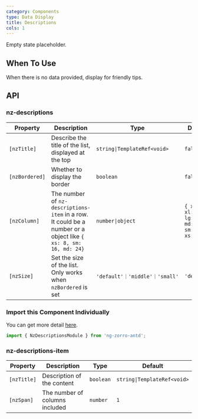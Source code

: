 ```yaml
---
category: Components
type: Data Display
title: Descriptions
cols: 1
---
```


Empty state placeholder.

## When To Use

When there is no data provided, display for friendly tips.

## API

### nz-descriptions

| Property | Description | Type | Default |
| -------- | ----------- | ---- | ------- |
| `[nzTitle]` | Describe the title of the list, displayed at the top | `string\|TemplateRef<void>` | `false` |
| `[nzBordered]` | Whether to display the border | `boolean` | `false` |
| `[nzColumn]` | The number of `nz-descriptions-item` in a row. It could be a number or a object like `{ xs: 8, sm: 16, md: 24}` | `number\|object` | `{ xxl: 3, xl: 3, lg: 3, md: 3, sm: 2, xs: 1 }` |
| `[nzSize]` | Set the size of the list. Only works when `nzBordered` is set | `'default'｜'middle'｜'small'` | `'default'` |

### Import this Component Individually

You can get more detail [here](/docs/getting-started/en#import-a-component-individually).

```ts
import { NzDescriptionsModule } from 'ng-zorro-antd';
```

### nz-descriptions-item

| Property | Description | Type | Default |
| -------- | ----------- | ---- | ------- |
| `[nzTitle]` | Description of the content | `boolean` | `string\|TemplateRef<void>` |
| `[nzSpan]` | The number of columns included | `number` | `1` |
